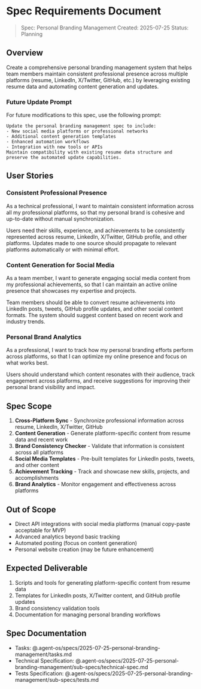 # Spec Requirements Document

> Spec: Personal Branding Management
> Created: 2025-07-25
> Status: Planning

## Overview

Create a comprehensive personal branding management system that helps team members maintain consistent professional presence across multiple platforms (resume, LinkedIn, X/Twitter, GitHub, etc.) by leveraging existing resume data and automating content generation and updates.

### Future Update Prompt

For future modifications to this spec, use the following prompt:
```
Update the personal branding management spec to include:
- New social media platforms or professional networks
- Additional content generation templates
- Enhanced automation workflows
- Integration with new tools or APIs
Maintain compatibility with existing resume data structure and preserve the automated update capabilities.
```

## User Stories

### Consistent Professional Presence

As a technical professional, I want to maintain consistent information across all my professional platforms, so that my personal brand is cohesive and up-to-date without manual synchronization.

Users need their skills, experience, and achievements to be consistently represented across resume, LinkedIn, X/Twitter, GitHub profile, and other platforms. Updates made to one source should propagate to relevant platforms automatically or with minimal effort.

### Content Generation for Social Media

As a team member, I want to generate engaging social media content from my professional achievements, so that I can maintain an active online presence that showcases my expertise and projects.

Team members should be able to convert resume achievements into LinkedIn posts, tweets, GitHub profile updates, and other social content formats. The system should suggest content based on recent work and industry trends.

### Personal Brand Analytics

As a professional, I want to track how my personal branding efforts perform across platforms, so that I can optimize my online presence and focus on what works best.

Users should understand which content resonates with their audience, track engagement across platforms, and receive suggestions for improving their personal brand visibility and impact.

## Spec Scope

1. **Cross-Platform Sync** - Synchronize professional information across resume, LinkedIn, X/Twitter, GitHub
2. **Content Generation** - Generate platform-specific content from resume data and recent work
3. **Brand Consistency Checker** - Validate that information is consistent across all platforms
4. **Social Media Templates** - Pre-built templates for LinkedIn posts, tweets, and other content
5. **Achievement Tracking** - Track and showcase new skills, projects, and accomplishments
6. **Brand Analytics** - Monitor engagement and effectiveness across platforms

## Out of Scope

- Direct API integrations with social media platforms (manual copy-paste acceptable for MVP)
- Advanced analytics beyond basic tracking
- Automated posting (focus on content generation)
- Personal website creation (may be future enhancement)

## Expected Deliverable

1. Scripts and tools for generating platform-specific content from resume data
2. Templates for LinkedIn posts, X/Twitter content, and GitHub profile updates
3. Brand consistency validation tools
4. Documentation for managing personal branding workflows

## Spec Documentation

- Tasks: @.agent-os/specs/2025-07-25-personal-branding-management/tasks.md
- Technical Specification: @.agent-os/specs/2025-07-25-personal-branding-management/sub-specs/technical-spec.md
- Tests Specification: @.agent-os/specs/2025-07-25-personal-branding-management/sub-specs/tests.md